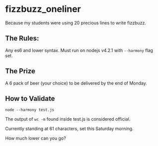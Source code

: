 # fizzbuzz_oneliner
Because my students were using 20 precious lines to write fizzbuzz.  

## The Rules: 
Any es6 and lower syntax.  Must run on nodejs v4.2.1 with `--harmony` flag set. 

## The Prize
A 6 pack of beer (your choice) to be delivered by the end of Monday.

## How to Validate

`node --harmony test.js`

The output of `wc -m` found inside test.js is considered official. 

Currently standing at 61 characters, set this Saturday morning.

How much lower can you go? 
